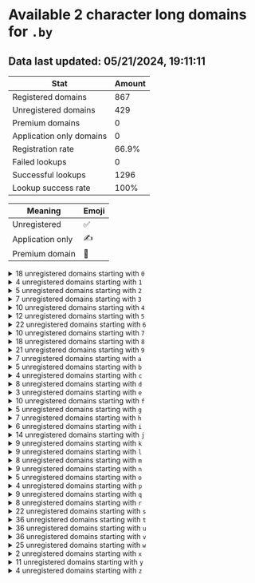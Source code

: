 # Available 2 character long domains for `.by`

## Data last updated: 05/21/2024, 19:11:11

|Stat|Amount|
|--|--|
|Registered domains|867|
|Unregistered domains|429|
|Premium domains|0|
|Application only domains|0|
|Registration rate|66.9%|
|Failed lookups|0|
|Successful lookups|1296|
|Lookup success rate|100%|


|Meaning|Emoji|
|--|--|
|Unregistered|:white_check_mark:|
|Application only|:writing_hand:|
|Premium domain|:gem:|

<details>
<summary>18 unregistered domains starting with <bold><code>0</code></bold></summary>

|Type|Domain|
|--|--|
|:white_check_mark:|`0a.by`|
|:white_check_mark:|`0b.by`|
|:white_check_mark:|`0c.by`|
|:white_check_mark:|`0d.by`|
|:white_check_mark:|`0e.by`|
|:white_check_mark:|`0g.by`|
|:white_check_mark:|`0h.by`|
|:white_check_mark:|`0i.by`|
|:white_check_mark:|`0j.by`|
|:white_check_mark:|`0k.by`|
|:white_check_mark:|`0q.by`|
|:white_check_mark:|`0s.by`|
|:white_check_mark:|`0t.by`|
|:white_check_mark:|`0u.by`|
|:white_check_mark:|`0v.by`|
|:white_check_mark:|`0w.by`|
|:white_check_mark:|`0y.by`|
|:white_check_mark:|`0z.by`|
</details>
<details>
<summary>4 unregistered domains starting with <bold><code>1</code></bold></summary>

|Type|Domain|
|--|--|
|:white_check_mark:|`1d.by`|
|:white_check_mark:|`1h.by`|
|:white_check_mark:|`1i.by`|
|:white_check_mark:|`1q.by`|
</details>
<details>
<summary>5 unregistered domains starting with <bold><code>2</code></bold></summary>

|Type|Domain|
|--|--|
|:white_check_mark:|`2c.by`|
|:white_check_mark:|`2j.by`|
|:white_check_mark:|`2u.by`|
|:white_check_mark:|`2w.by`|
|:white_check_mark:|`2z.by`|
</details>
<details>
<summary>7 unregistered domains starting with <bold><code>3</code></bold></summary>

|Type|Domain|
|--|--|
|:white_check_mark:|`3e.by`|
|:white_check_mark:|`3g.by`|
|:white_check_mark:|`3j.by`|
|:white_check_mark:|`3o.by`|
|:white_check_mark:|`3r.by`|
|:white_check_mark:|`3u.by`|
|:white_check_mark:|`3z.by`|
</details>
<details>
<summary>10 unregistered domains starting with <bold><code>4</code></bold></summary>

|Type|Domain|
|--|--|
|:white_check_mark:|`4a.by`|
|:white_check_mark:|`4c.by`|
|:white_check_mark:|`4i.by`|
|:white_check_mark:|`4j.by`|
|:white_check_mark:|`4l.by`|
|:white_check_mark:|`4n.by`|
|:white_check_mark:|`4o.by`|
|:white_check_mark:|`4q.by`|
|:white_check_mark:|`4v.by`|
|:white_check_mark:|`4x.by`|
</details>
<details>
<summary>12 unregistered domains starting with <bold><code>5</code></bold></summary>

|Type|Domain|
|--|--|
|:white_check_mark:|`5a.by`|
|:white_check_mark:|`5c.by`|
|:white_check_mark:|`5f.by`|
|:white_check_mark:|`5i.by`|
|:white_check_mark:|`5j.by`|
|:white_check_mark:|`5l.by`|
|:white_check_mark:|`5n.by`|
|:white_check_mark:|`5o.by`|
|:white_check_mark:|`5q.by`|
|:white_check_mark:|`5u.by`|
|:white_check_mark:|`5w.by`|
|:white_check_mark:|`5y.by`|
</details>
<details>
<summary>22 unregistered domains starting with <bold><code>6</code></bold></summary>

|Type|Domain|
|--|--|
|:white_check_mark:|`6a.by`|
|:white_check_mark:|`6c.by`|
|:white_check_mark:|`6d.by`|
|:white_check_mark:|`6e.by`|
|:white_check_mark:|`6f.by`|
|:white_check_mark:|`6h.by`|
|:white_check_mark:|`6i.by`|
|:white_check_mark:|`6j.by`|
|:white_check_mark:|`6k.by`|
|:white_check_mark:|`6l.by`|
|:white_check_mark:|`6n.by`|
|:white_check_mark:|`6o.by`|
|:white_check_mark:|`6p.by`|
|:white_check_mark:|`6q.by`|
|:white_check_mark:|`6r.by`|
|:white_check_mark:|`6s.by`|
|:white_check_mark:|`6u.by`|
|:white_check_mark:|`6v.by`|
|:white_check_mark:|`6w.by`|
|:white_check_mark:|`6x.by`|
|:white_check_mark:|`6y.by`|
|:white_check_mark:|`6z.by`|
</details>
<details>
<summary>10 unregistered domains starting with <bold><code>7</code></bold></summary>

|Type|Domain|
|--|--|
|:white_check_mark:|`7g.by`|
|:white_check_mark:|`7i.by`|
|:white_check_mark:|`7l.by`|
|:white_check_mark:|`7m.by`|
|:white_check_mark:|`7n.by`|
|:white_check_mark:|`7o.by`|
|:white_check_mark:|`7p.by`|
|:white_check_mark:|`7u.by`|
|:white_check_mark:|`7y.by`|
|:white_check_mark:|`7z.by`|
</details>
<details>
<summary>18 unregistered domains starting with <bold><code>8</code></bold></summary>

|Type|Domain|
|--|--|
|:white_check_mark:|`8a.by`|
|:white_check_mark:|`8c.by`|
|:white_check_mark:|`8d.by`|
|:white_check_mark:|`8e.by`|
|:white_check_mark:|`8f.by`|
|:white_check_mark:|`8g.by`|
|:white_check_mark:|`8h.by`|
|:white_check_mark:|`8i.by`|
|:white_check_mark:|`8j.by`|
|:white_check_mark:|`8l.by`|
|:white_check_mark:|`8n.by`|
|:white_check_mark:|`8o.by`|
|:white_check_mark:|`8q.by`|
|:white_check_mark:|`8r.by`|
|:white_check_mark:|`8u.by`|
|:white_check_mark:|`8w.by`|
|:white_check_mark:|`8y.by`|
|:white_check_mark:|`8z.by`|
</details>
<details>
<summary>21 unregistered domains starting with <bold><code>9</code></bold></summary>

|Type|Domain|
|--|--|
|:white_check_mark:|`94.by`|
|:white_check_mark:|`98.by`|
|:white_check_mark:|`9a.by`|
|:white_check_mark:|`9c.by`|
|:white_check_mark:|`9e.by`|
|:white_check_mark:|`9f.by`|
|:white_check_mark:|`9g.by`|
|:white_check_mark:|`9h.by`|
|:white_check_mark:|`9i.by`|
|:white_check_mark:|`9j.by`|
|:white_check_mark:|`9k.by`|
|:white_check_mark:|`9l.by`|
|:white_check_mark:|`9m.by`|
|:white_check_mark:|`9o.by`|
|:white_check_mark:|`9p.by`|
|:white_check_mark:|`9q.by`|
|:white_check_mark:|`9r.by`|
|:white_check_mark:|`9t.by`|
|:white_check_mark:|`9v.by`|
|:white_check_mark:|`9w.by`|
|:white_check_mark:|`9y.by`|
</details>
<details>
<summary>7 unregistered domains starting with <bold><code>a</code></bold></summary>

|Type|Domain|
|--|--|
|:white_check_mark:|`a3.by`|
|:white_check_mark:|`a4.by`|
|:white_check_mark:|`a7.by`|
|:white_check_mark:|`af.by`|
|:white_check_mark:|`ag.by`|
|:white_check_mark:|`aq.by`|
|:white_check_mark:|`ar.by`|
</details>
<details>
<summary>5 unregistered domains starting with <bold><code>b</code></bold></summary>

|Type|Domain|
|--|--|
|:white_check_mark:|`b9.by`|
|:white_check_mark:|`bg.by`|
|:white_check_mark:|`bi.by`|
|:white_check_mark:|`bj.by`|
|:white_check_mark:|`bk.by`|
</details>
<details>
<summary>4 unregistered domains starting with <bold><code>c</code></bold></summary>

|Type|Domain|
|--|--|
|:white_check_mark:|`c1.by`|
|:white_check_mark:|`c5.by`|
|:white_check_mark:|`c9.by`|
|:white_check_mark:|`cb.by`|
</details>
<details>
<summary>8 unregistered domains starting with <bold><code>d</code></bold></summary>

|Type|Domain|
|--|--|
|:white_check_mark:|`d0.by`|
|:white_check_mark:|`d6.by`|
|:white_check_mark:|`d9.by`|
|:white_check_mark:|`di.by`|
|:white_check_mark:|`dk.by`|
|:white_check_mark:|`dm.by`|
|:white_check_mark:|`dv.by`|
|:white_check_mark:|`dz.by`|
</details>
<details>
<summary>3 unregistered domains starting with <bold><code>e</code></bold></summary>

|Type|Domain|
|--|--|
|:white_check_mark:|`e0.by`|
|:white_check_mark:|`ec.by`|
|:white_check_mark:|`ed.by`|
</details>
<details>
<summary>10 unregistered domains starting with <bold><code>f</code></bold></summary>

|Type|Domain|
|--|--|
|:white_check_mark:|`f3.by`|
|:white_check_mark:|`f6.by`|
|:white_check_mark:|`fb.by`|
|:white_check_mark:|`fe.by`|
|:white_check_mark:|`fi.by`|
|:white_check_mark:|`fn.by`|
|:white_check_mark:|`fq.by`|
|:white_check_mark:|`fs.by`|
|:white_check_mark:|`ft.by`|
|:white_check_mark:|`fw.by`|
</details>
<details>
<summary>5 unregistered domains starting with <bold><code>g</code></bold></summary>

|Type|Domain|
|--|--|
|:white_check_mark:|`g7.by`|
|:white_check_mark:|`gf.by`|
|:white_check_mark:|`gi.by`|
|:white_check_mark:|`gx.by`|
|:white_check_mark:|`gy.by`|
</details>
<details>
<summary>7 unregistered domains starting with <bold><code>h</code></bold></summary>

|Type|Domain|
|--|--|
|:white_check_mark:|`h0.by`|
|:white_check_mark:|`hb.by`|
|:white_check_mark:|`hc.by`|
|:white_check_mark:|`hd.by`|
|:white_check_mark:|`hn.by`|
|:white_check_mark:|`ho.by`|
|:white_check_mark:|`hq.by`|
</details>
<details>
<summary>6 unregistered domains starting with <bold><code>i</code></bold></summary>

|Type|Domain|
|--|--|
|:white_check_mark:|`i0.by`|
|:white_check_mark:|`i6.by`|
|:white_check_mark:|`i8.by`|
|:white_check_mark:|`iv.by`|
|:white_check_mark:|`iw.by`|
|:white_check_mark:|`iy.by`|
</details>
<details>
<summary>14 unregistered domains starting with <bold><code>j</code></bold></summary>

|Type|Domain|
|--|--|
|:white_check_mark:|`j0.by`|
|:white_check_mark:|`j2.by`|
|:white_check_mark:|`j4.by`|
|:white_check_mark:|`j5.by`|
|:white_check_mark:|`j6.by`|
|:white_check_mark:|`j8.by`|
|:white_check_mark:|`j9.by`|
|:white_check_mark:|`ja.by`|
|:white_check_mark:|`jd.by`|
|:white_check_mark:|`je.by`|
|:white_check_mark:|`jf.by`|
|:white_check_mark:|`jh.by`|
|:white_check_mark:|`ji.by`|
|:white_check_mark:|`jj.by`|
</details>
<details>
<summary>9 unregistered domains starting with <bold><code>k</code></bold></summary>

|Type|Domain|
|--|--|
|:white_check_mark:|`k0.by`|
|:white_check_mark:|`k1.by`|
|:white_check_mark:|`k2.by`|
|:white_check_mark:|`k7.by`|
|:white_check_mark:|`kc.by`|
|:white_check_mark:|`kd.by`|
|:white_check_mark:|`km.by`|
|:white_check_mark:|`kw.by`|
|:white_check_mark:|`kx.by`|
</details>
<details>
<summary>9 unregistered domains starting with <bold><code>l</code></bold></summary>

|Type|Domain|
|--|--|
|:white_check_mark:|`l6.by`|
|:white_check_mark:|`l8.by`|
|:white_check_mark:|`l9.by`|
|:white_check_mark:|`lg.by`|
|:white_check_mark:|`lo.by`|
|:white_check_mark:|`lq.by`|
|:white_check_mark:|`lr.by`|
|:white_check_mark:|`ls.by`|
|:white_check_mark:|`ly.by`|
</details>
<details>
<summary>8 unregistered domains starting with <bold><code>m</code></bold></summary>

|Type|Domain|
|--|--|
|:white_check_mark:|`m6.by`|
|:white_check_mark:|`m7.by`|
|:white_check_mark:|`m8.by`|
|:white_check_mark:|`ma.by`|
|:white_check_mark:|`mk.by`|
|:white_check_mark:|`ml.by`|
|:white_check_mark:|`mo.by`|
|:white_check_mark:|`mr.by`|
</details>
<details>
<summary>9 unregistered domains starting with <bold><code>n</code></bold></summary>

|Type|Domain|
|--|--|
|:white_check_mark:|`n0.by`|
|:white_check_mark:|`n1.by`|
|:white_check_mark:|`n2.by`|
|:white_check_mark:|`np.by`|
|:white_check_mark:|`nr.by`|
|:white_check_mark:|`nt.by`|
|:white_check_mark:|`nv.by`|
|:white_check_mark:|`nw.by`|
|:white_check_mark:|`nz.by`|
</details>
<details>
<summary>5 unregistered domains starting with <bold><code>o</code></bold></summary>

|Type|Domain|
|--|--|
|:white_check_mark:|`o1.by`|
|:white_check_mark:|`o4.by`|
|:white_check_mark:|`o6.by`|
|:white_check_mark:|`o7.by`|
|:white_check_mark:|`o9.by`|
</details>
<details>
<summary>4 unregistered domains starting with <bold><code>p</code></bold></summary>

|Type|Domain|
|--|--|
|:white_check_mark:|`p0.by`|
|:white_check_mark:|`pf.by`|
|:white_check_mark:|`pi.by`|
|:white_check_mark:|`pp.by`|
</details>
<details>
<summary>9 unregistered domains starting with <bold><code>q</code></bold></summary>

|Type|Domain|
|--|--|
|:white_check_mark:|`q0.by`|
|:white_check_mark:|`q2.by`|
|:white_check_mark:|`q3.by`|
|:white_check_mark:|`qc.by`|
|:white_check_mark:|`qe.by`|
|:white_check_mark:|`qi.by`|
|:white_check_mark:|`qx.by`|
|:white_check_mark:|`qy.by`|
|:white_check_mark:|`qz.by`|
</details>
<details>
<summary>8 unregistered domains starting with <bold><code>r</code></bold></summary>

|Type|Domain|
|--|--|
|:white_check_mark:|`r0.by`|
|:white_check_mark:|`r6.by`|
|:white_check_mark:|`r7.by`|
|:white_check_mark:|`rb.by`|
|:white_check_mark:|`re.by`|
|:white_check_mark:|`rh.by`|
|:white_check_mark:|`rp.by`|
|:white_check_mark:|`rz.by`|
</details>
<details>
<summary>22 unregistered domains starting with <bold><code>s</code></bold></summary>

|Type|Domain|
|--|--|
|:white_check_mark:|`s0.by`|
|:white_check_mark:|`s1.by`|
|:white_check_mark:|`s2.by`|
|:white_check_mark:|`s3.by`|
|:white_check_mark:|`s4.by`|
|:white_check_mark:|`s5.by`|
|:white_check_mark:|`s6.by`|
|:white_check_mark:|`s7.by`|
|:white_check_mark:|`s8.by`|
|:white_check_mark:|`s9.by`|
|:white_check_mark:|`sg.by`|
|:white_check_mark:|`si.by`|
|:white_check_mark:|`sk.by`|
|:white_check_mark:|`sm.by`|
|:white_check_mark:|`sq.by`|
|:white_check_mark:|`sr.by`|
|:white_check_mark:|`ss.by`|
|:white_check_mark:|`st.by`|
|:white_check_mark:|`su.by`|
|:white_check_mark:|`sx.by`|
|:white_check_mark:|`sy.by`|
|:white_check_mark:|`sz.by`|
</details>
<details>
<summary>36 unregistered domains starting with <bold><code>t</code></bold></summary>

|Type|Domain|
|--|--|
|:white_check_mark:|`t0.by`|
|:white_check_mark:|`t1.by`|
|:white_check_mark:|`t2.by`|
|:white_check_mark:|`t3.by`|
|:white_check_mark:|`t4.by`|
|:white_check_mark:|`t5.by`|
|:white_check_mark:|`t6.by`|
|:white_check_mark:|`t7.by`|
|:white_check_mark:|`t8.by`|
|:white_check_mark:|`t9.by`|
|:white_check_mark:|`ta.by`|
|:white_check_mark:|`tb.by`|
|:white_check_mark:|`tc.by`|
|:white_check_mark:|`td.by`|
|:white_check_mark:|`te.by`|
|:white_check_mark:|`tf.by`|
|:white_check_mark:|`tg.by`|
|:white_check_mark:|`th.by`|
|:white_check_mark:|`ti.by`|
|:white_check_mark:|`tj.by`|
|:white_check_mark:|`tk.by`|
|:white_check_mark:|`tl.by`|
|:white_check_mark:|`tm.by`|
|:white_check_mark:|`tn.by`|
|:white_check_mark:|`to.by`|
|:white_check_mark:|`tp.by`|
|:white_check_mark:|`tq.by`|
|:white_check_mark:|`tr.by`|
|:white_check_mark:|`ts.by`|
|:white_check_mark:|`tt.by`|
|:white_check_mark:|`tu.by`|
|:white_check_mark:|`tv.by`|
|:white_check_mark:|`tw.by`|
|:white_check_mark:|`tx.by`|
|:white_check_mark:|`ty.by`|
|:white_check_mark:|`tz.by`|
</details>
<details>
<summary>36 unregistered domains starting with <bold><code>u</code></bold></summary>

|Type|Domain|
|--|--|
|:white_check_mark:|`u0.by`|
|:white_check_mark:|`u1.by`|
|:white_check_mark:|`u2.by`|
|:white_check_mark:|`u3.by`|
|:white_check_mark:|`u4.by`|
|:white_check_mark:|`u5.by`|
|:white_check_mark:|`u6.by`|
|:white_check_mark:|`u7.by`|
|:white_check_mark:|`u8.by`|
|:white_check_mark:|`u9.by`|
|:white_check_mark:|`ua.by`|
|:white_check_mark:|`ub.by`|
|:white_check_mark:|`uc.by`|
|:white_check_mark:|`ud.by`|
|:white_check_mark:|`ue.by`|
|:white_check_mark:|`uf.by`|
|:white_check_mark:|`ug.by`|
|:white_check_mark:|`uh.by`|
|:white_check_mark:|`ui.by`|
|:white_check_mark:|`uj.by`|
|:white_check_mark:|`uk.by`|
|:white_check_mark:|`ul.by`|
|:white_check_mark:|`um.by`|
|:white_check_mark:|`un.by`|
|:white_check_mark:|`uo.by`|
|:white_check_mark:|`up.by`|
|:white_check_mark:|`uq.by`|
|:white_check_mark:|`ur.by`|
|:white_check_mark:|`us.by`|
|:white_check_mark:|`ut.by`|
|:white_check_mark:|`uu.by`|
|:white_check_mark:|`uv.by`|
|:white_check_mark:|`uw.by`|
|:white_check_mark:|`ux.by`|
|:white_check_mark:|`uy.by`|
|:white_check_mark:|`uz.by`|
</details>
<details>
<summary>36 unregistered domains starting with <bold><code>v</code></bold></summary>

|Type|Domain|
|--|--|
|:white_check_mark:|`v0.by`|
|:white_check_mark:|`v1.by`|
|:white_check_mark:|`v2.by`|
|:white_check_mark:|`v3.by`|
|:white_check_mark:|`v4.by`|
|:white_check_mark:|`v5.by`|
|:white_check_mark:|`v6.by`|
|:white_check_mark:|`v7.by`|
|:white_check_mark:|`v8.by`|
|:white_check_mark:|`v9.by`|
|:white_check_mark:|`va.by`|
|:white_check_mark:|`vb.by`|
|:white_check_mark:|`vc.by`|
|:white_check_mark:|`vd.by`|
|:white_check_mark:|`ve.by`|
|:white_check_mark:|`vf.by`|
|:white_check_mark:|`vg.by`|
|:white_check_mark:|`vh.by`|
|:white_check_mark:|`vi.by`|
|:white_check_mark:|`vj.by`|
|:white_check_mark:|`vk.by`|
|:white_check_mark:|`vl.by`|
|:white_check_mark:|`vm.by`|
|:white_check_mark:|`vn.by`|
|:white_check_mark:|`vo.by`|
|:white_check_mark:|`vp.by`|
|:white_check_mark:|`vq.by`|
|:white_check_mark:|`vr.by`|
|:white_check_mark:|`vs.by`|
|:white_check_mark:|`vt.by`|
|:white_check_mark:|`vu.by`|
|:white_check_mark:|`vv.by`|
|:white_check_mark:|`vw.by`|
|:white_check_mark:|`vx.by`|
|:white_check_mark:|`vy.by`|
|:white_check_mark:|`vz.by`|
</details>
<details>
<summary>25 unregistered domains starting with <bold><code>w</code></bold></summary>

|Type|Domain|
|--|--|
|:white_check_mark:|`w0.by`|
|:white_check_mark:|`w2.by`|
|:white_check_mark:|`w4.by`|
|:white_check_mark:|`wa.by`|
|:white_check_mark:|`wb.by`|
|:white_check_mark:|`wc.by`|
|:white_check_mark:|`wd.by`|
|:white_check_mark:|`we.by`|
|:white_check_mark:|`wf.by`|
|:white_check_mark:|`wg.by`|
|:white_check_mark:|`wh.by`|
|:white_check_mark:|`wi.by`|
|:white_check_mark:|`wj.by`|
|:white_check_mark:|`wk.by`|
|:white_check_mark:|`wl.by`|
|:white_check_mark:|`wm.by`|
|:white_check_mark:|`wn.by`|
|:white_check_mark:|`wo.by`|
|:white_check_mark:|`wp.by`|
|:white_check_mark:|`wq.by`|
|:white_check_mark:|`wr.by`|
|:white_check_mark:|`ws.by`|
|:white_check_mark:|`wt.by`|
|:white_check_mark:|`wu.by`|
|:white_check_mark:|`wv.by`|
</details>
<details>
<summary>2 unregistered domains starting with <bold><code>x</code></bold></summary>

|Type|Domain|
|--|--|
|:white_check_mark:|`x0.by`|
|:white_check_mark:|`x9.by`|
</details>
<details>
<summary>11 unregistered domains starting with <bold><code>y</code></bold></summary>

|Type|Domain|
|--|--|
|:white_check_mark:|`y0.by`|
|:white_check_mark:|`y3.by`|
|:white_check_mark:|`y4.by`|
|:white_check_mark:|`y5.by`|
|:white_check_mark:|`y6.by`|
|:white_check_mark:|`y7.by`|
|:white_check_mark:|`y8.by`|
|:white_check_mark:|`y9.by`|
|:white_check_mark:|`ya.by`|
|:white_check_mark:|`yn.by`|
|:white_check_mark:|`yu.by`|
</details>
<details>
<summary>4 unregistered domains starting with <bold><code>z</code></bold></summary>

|Type|Domain|
|--|--|
|:white_check_mark:|`z3.by`|
|:white_check_mark:|`z5.by`|
|:white_check_mark:|`z6.by`|
|:white_check_mark:|`z8.by`|
</details>
